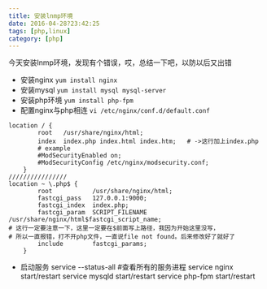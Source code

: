 ```yaml
---
title: 安装lnmp环境
date: 2016-04-28?23:42:25
tags: [php,linux]
category: [php]
---
```

今天安装lnmp环境，发现有个错误，哎，总结一下吧，以防以后又出错
<!--more-->
- 安装nginx
`yum install nginx`
- 安装mysql
`yum install mysql mysql-server`
- 安装php环境
`yum install php-fpm`
- 配置nginx与php相连
`vi /etc/nginx/conf.d/default.conf`
```
location / {
        root   /usr/share/nginx/html;
        index  index.php index.html index.htm;   # ->这行加上index.php
        # example
        #ModSecurityEnabled on;
        #ModSecurityConfig /etc/nginx/modsecurity.conf;
    }
////////////////
location ~ \.php$ {
        root           /usr/share/nginx/html;
        fastcgi_pass   127.0.0.1:9000;
        fastcgi_index  index.php;
        fastcgi_param  SCRIPT_FILENAME  /usr/share/nginx/html$fastcgi_script_name;
# 这行一定要注意一下，这里一定要在$前面写上路径，我因为开始这里没写，
# 所以一直报错，打不开php文件，一直说file not found。后来修改好了就好了
        include        fastcgi_params;
    }
```
- 启动服务
service --status-all #查看所有的服务进程
service nginx start/restart
service mysqld start/restart
service php-fpm start/restart